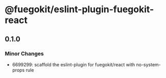 # @fuegokit/eslint-plugin-fuegokit-react

## 0.1.0

### Minor Changes

- 6699299: scaffold the eslint-plugin for fuegokit/react with no-system-props rule

